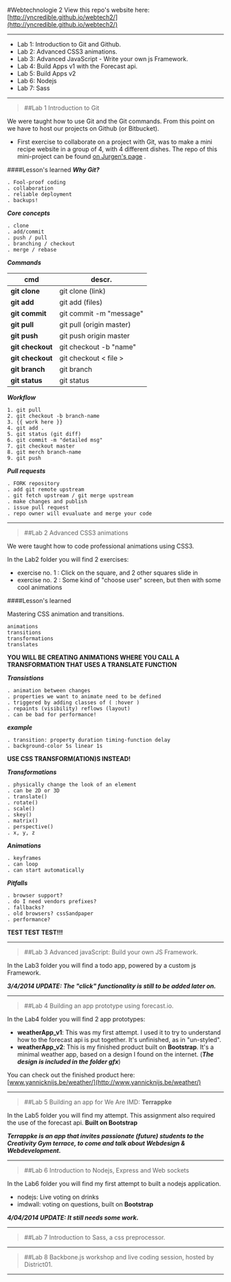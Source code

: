 #Webtechnologie 2
View this repo's website here: [http://yncredible.github.io/webtech2/](http://yncredible.github.io/webtech2/)

---

* Lab 1:	Introduction to Git and Github.
* Lab 2:	Advanced CSS3 animations.
* Lab 3:	Advanced JavaScript - Write your own js Framework.
* Lab 4:	Build Apps v1 with the Forecast api.
* Lab 5:	Build Apps v2
* Lab 6:	Nodejs
* Lab 7:	Sass

---

>##Lab 1
Introduction to Git

We were taught how to use Git and the Git commands. From this point on we have to host our projects on Github (or Bitbucket).

* First exercise to collaborate on a project with Git, was to make a mini recipe website in a group of 4, with 4 different dishes. The repo of this mini-project can be found [on Jurgen's page](https://github.com/jurgb/webtechweek1) .


####Lesson's learned
***Why Git?***
	
	. Fool-proof coding
	. collaboration
	. reliable deployment
	. backups!

***Core concepts***
	
	. clone
	. add/commit
	. push / pull
	. branching / checkout
	. merge / rebase
	
***Commands***

cmd | descr. 
--- | --- 
**git clone** | git clone (link)
**git add** | git add (files)
**git commit** | git commit -m "message"
**git pull** | git pull (origin master)
**git push** | git push origin master
**git checkout** | git checkout -b "name"
**git checkout** | git checkout < file >
**git branch** | git branch
**git status** | git status

***Workflow***
	
	1. git pull
	2. git checkout -b branch-name
	3. {{ work here }}
	4. git add .
	5. git status (git diff)
	6. git commit -m "detailed msg"
	7. git checkout master
	8. git merch branch-name
	9. git push

***Pull requests***

	. FORK repository
	. add git remote upstream
	. git fetch upstream / git merge upstream
	. make changes and publish
	. issue pull request
	. repo owner will evualuate and merge your code




---


>##Lab 2
Advanced CSS3 animations

We were taught how to code professional animations using CSS3.

In the Lab2 folder you will find 2 exercises:

* exercise no. 1 : Click on the square, and 2 other squares slide in
* exercise no. 2 : Some kind of "choose user" screen, but then with some cool animations

####Lesson's learned

Mastering CSS animation and transitions.

	animations
	transitions
	transformations
	translates

**YOU WILL BE CREATING ANIMATIONS WHERE YOU CALL A TRANSFORMATION THAT USES A TRANSLATE FUNCTION**

***Transistions***

	. animation between changes
	. properties we want to animate need to be defined
	. triggered by adding classes of ( :hover )
	. repaints (visibility) reflows (layout)
	. can be bad for performance!
	
***example***

	. transition: property duration timing-function delay
	. background-color 5s linear 1s

**USE CSS TRANSFORM(ATION)S INSTEAD!**

***Transformations***

	. physically change the look of an element
	. can be 2D or 3D
	. translate()
	. rotate()
	. scale()
	. skey()
	. matrix()
	. perspective()
	. x, y, z

***Animations***

	. keyframes
	. can loop
	. can start automatically
	
***Pitfalls***

	. browser support?
	. do I need vendors prefixes?
	. fallbacks?
	. old browsers? cssSandpaper
	. performance?

**TEST TEST TEST!!!**

---

>##Lab 3
Advanced javaScript: Build your own JS Framework.

In the Lab3 folder you will find a todo app, powered by a custom js Framework.

***3/4/2014 UPDATE: The "click" functionality is still to be added later on.***

---

>##Lab 4
Building an app prototype using forecast.io.


In the Lab4 folder you will find 2 app prototypes:

* **weatherApp_v1**: This was my first attempt. I used it to try to understand how to the forecast api is put together. It's unfinished, as in "un-styled".
* **weatherApp_v2**: This is my finished product built on **Bootstrap**. It's a minimal weather app, based on a design I found on the internet. (***The design is included in the folder gfx***)

You can check out the finished product here: [www.yannicknijs.be/weather/](http://www.yannicknijs.be/weather/)


---


>##Lab 5
Building an app for We Are IMD: **Terrappke**

In the Lab5 folder you will find my attempt. This assignment also required the use of the forecast api. **Built on Bootstrap**

***Terrappke is an app that invites passionate (future) students to the Creativity Gym terrace, to come and talk about Webdesign & Webdevelopment.***

---

>##Lab 6
Introduction to Nodejs, Express and Web sockets

In the Lab6 folder you will find my first attempt to built a nodejs application.

* nodejs: Live voting on drinks
* imdwall: voting on questions, built on **Bootstrap**

***4/04/2014 UPDATE: It still needs some work.***

---

>##Lab 7
Introduction to Sass, a css preprocessor.

---

>##Lab 8
Backbone.js workshop and live coding session, hosted by District01.

---





	





